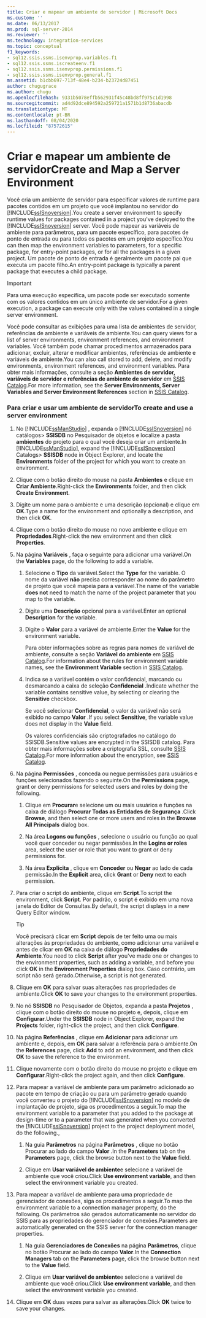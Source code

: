 ```yaml
---
title: Criar e mapear um ambiente de servidor | Microsoft Docs
ms.custom: ''
ms.date: 06/13/2017
ms.prod: sql-server-2014
ms.reviewer: ''
ms.technology: integration-services
ms.topic: conceptual
f1_keywords:
- sql12.ssis.ssms.isenvprop.variables.f1
- sql12.ssis.ssms.iscreateenv.f1
- sql12.ssis.ssms.isenvprop.permissions.f1
- sql12.ssis.ssms.isenvprop.general.f1
ms.assetid: b1cbb697-713f-48e4-b234-b23724d87451
author: chugugrace
ms.author: chugu
ms.openlocfilehash: 9331b5078effb562931f45c48bd8ff975c1d1998
ms.sourcegitcommit: ad4d92dce894592a259721a1571b1d8736abacdb
ms.translationtype: MT
ms.contentlocale: pt-BR
ms.lasthandoff: 08/04/2020
ms.locfileid: "87572615"
---
```

# <a name="create-and-map-a-server-environment"></a><span data-ttu-id="fd47c-102">Criar e mapear um ambiente de servidor</span><span class="sxs-lookup"><span data-stu-id="fd47c-102">Create and Map a Server Environment</span></span>
  <span data-ttu-id="fd47c-103">Você cria um ambiente de servidor para especificar valores de runtime para pacotes contidos em um projeto que você implantou no servidor do [!INCLUDE[ssISnoversion](../includes/ssisnoversion-md.md)].</span><span class="sxs-lookup"><span data-stu-id="fd47c-103">You create a server environment to specify runtime values for packages contained in a project you've deployed to the [!INCLUDE[ssISnoversion](../includes/ssisnoversion-md.md)] server.</span></span> <span data-ttu-id="fd47c-104">Você pode mapear as variáveis de ambiente para parâmetros, para um pacote específico, para pacotes de ponto de entrada ou para todos os pacotes em um projeto específico.</span><span class="sxs-lookup"><span data-stu-id="fd47c-104">You can then map the environment variables to parameters, for a specific package, for entry-point packages, or for all the packages in a given project.</span></span> <span data-ttu-id="fd47c-105">Um pacote de ponto de entrada é geralmente um pacote pai que executa um pacote filho.</span><span class="sxs-lookup"><span data-stu-id="fd47c-105">An entry-point package is typically a parent package that executes a child package.</span></span>  
  
> [!IMPORTANT]  
>  <span data-ttu-id="fd47c-106">Para uma execução específica, um pacote pode ser executado somente com os valores contidos em um único ambiente de servidor.</span><span class="sxs-lookup"><span data-stu-id="fd47c-106">For a given execution, a package can execute only with the values contained in a single server environment.</span></span>  
  
 <span data-ttu-id="fd47c-107">Você pode consultar as exibições para uma lista de ambientes de servidor, referências de ambiente e variáveis de ambiente.</span><span class="sxs-lookup"><span data-stu-id="fd47c-107">You can query views for a list of server environments, environment references, and environment variables.</span></span> <span data-ttu-id="fd47c-108">Você também pode chamar procedimentos armazenados para adicionar, excluir, alterar e modificar ambientes, referências de ambiente e variáveis de ambiente.</span><span class="sxs-lookup"><span data-stu-id="fd47c-108">You can also call stored to add, delete, and modify environments, environment references, and environment variables.</span></span> <span data-ttu-id="fd47c-109">Para obter mais informações, consulte a seção **Ambientes de servidor, variáveis de servidor e referências de ambiente de servidor** em [SSIS Catalog](catalog/ssis-catalog.md).</span><span class="sxs-lookup"><span data-stu-id="fd47c-109">For more information, see the **Server Environments, Server Variables and Server Environment References** section in [SSIS Catalog](catalog/ssis-catalog.md).</span></span>  
  
### <a name="to-create-and-use-a-server-environment"></a><span data-ttu-id="fd47c-110">Para criar e usar um ambiente de servidor</span><span class="sxs-lookup"><span data-stu-id="fd47c-110">To create and use a server environment</span></span>  
  
1.  <span data-ttu-id="fd47c-111">No [!INCLUDE[ssManStudio](../includes/ssmanstudio-md.md)] , expanda o [!INCLUDE[ssISnoversion](../includes/ssisnoversion-md.md)] nó catálogos> **SSISDB** no Pesquisador de objetos e localize a pasta **ambientes** do projeto para o qual você deseja criar um ambiente.</span><span class="sxs-lookup"><span data-stu-id="fd47c-111">In [!INCLUDE[ssManStudio](../includes/ssmanstudio-md.md)], expand the [!INCLUDE[ssISnoversion](../includes/ssisnoversion-md.md)] Catalogs> **SSISDB** node in Object Explorer, and locate the **Environments** folder of the project for which you want to create an environment.</span></span>  
  
2.  <span data-ttu-id="fd47c-112">Clique com o botão direito do mouse na pasta **Ambientes** e clique em **Criar Ambiente**.</span><span class="sxs-lookup"><span data-stu-id="fd47c-112">Right-click the **Environments** folder, and then click **Create Environment**.</span></span>  
  
3.  <span data-ttu-id="fd47c-113">Digite um nome para o ambiente e uma descrição (opcional) e clique em **OK**.</span><span class="sxs-lookup"><span data-stu-id="fd47c-113">Type a name for the environment and optionally a description, and then click **OK**.</span></span>  
  
4.  <span data-ttu-id="fd47c-114">Clique com o botão direito do mouse no novo ambiente e clique em **Propriedades**.</span><span class="sxs-lookup"><span data-stu-id="fd47c-114">Right-click the new environment and then click **Properties**.</span></span>  
  
5.  <span data-ttu-id="fd47c-115">Na página **Variáveis** , faça o seguinte para adicionar uma variável.</span><span class="sxs-lookup"><span data-stu-id="fd47c-115">On the **Variables** page, do the following to add a variable.</span></span>  
  
    1.  <span data-ttu-id="fd47c-116">Selecione o **Tipo** da variável.</span><span class="sxs-lookup"><span data-stu-id="fd47c-116">Select the **Type** for the variable.</span></span> <span data-ttu-id="fd47c-117">O nome da variável **não** precisa corresponder ao nome do parâmetro de projeto que você mapeia para a variável.</span><span class="sxs-lookup"><span data-stu-id="fd47c-117">The name of the variable **does not** need to match the name of the project parameter that you map to the variable.</span></span>  
  
    2.  <span data-ttu-id="fd47c-118">Digite uma **Descrição** opcional para a variável.</span><span class="sxs-lookup"><span data-stu-id="fd47c-118">Enter an optional **Description** for the variable.</span></span>  
  
    3.  <span data-ttu-id="fd47c-119">Digite o **Valor** para a variável de ambiente.</span><span class="sxs-lookup"><span data-stu-id="fd47c-119">Enter the **Value** for the environment variable.</span></span>  
  
         <span data-ttu-id="fd47c-120">Para obter informações sobre as regras para nomes de variável de ambiente, consulte a seção **Variável do ambiente** em [SSIS Catalog](catalog/ssis-catalog.md).</span><span class="sxs-lookup"><span data-stu-id="fd47c-120">For information about the rules for environment variable names, see the **Environment Variable** section in [SSIS Catalog](catalog/ssis-catalog.md).</span></span>  
  
    4.  <span data-ttu-id="fd47c-121">Indica se a variável contém o valor confidencial, marcando ou desmarcando a caixa de seleção **Confidencial** .</span><span class="sxs-lookup"><span data-stu-id="fd47c-121">Indicate whether the variable contains sensitive value, by selecting or clearing the **Sensitive** checkbox.</span></span>  
  
         <span data-ttu-id="fd47c-122">Se você selecionar **Confidencial**, o valor da variável não será exibido no campo **Valor** .</span><span class="sxs-lookup"><span data-stu-id="fd47c-122">If you select **Sensitive**, the variable value does not display in the **Value** field.</span></span>  
  
         <span data-ttu-id="fd47c-123">Os valores confidenciais são criptografados no catálogo do SSISDB.</span><span class="sxs-lookup"><span data-stu-id="fd47c-123">Sensitive values are encrypted in the SSISDB catalog.</span></span> <span data-ttu-id="fd47c-124">Para obter mais informações sobre a criptografia SSL, consulte [SSIS Catalog](catalog/ssis-catalog.md).</span><span class="sxs-lookup"><span data-stu-id="fd47c-124">For more information about the encryption, see [SSIS Catalog](catalog/ssis-catalog.md).</span></span>  
  
6.  <span data-ttu-id="fd47c-125">Na página **Permissões** , conceda ou negue permissões para usuários e funções selecionados fazendo o seguinte.</span><span class="sxs-lookup"><span data-stu-id="fd47c-125">On the **Permissions** page, grant or deny permissions for selected users and roles by doing the following.</span></span>  
  
    1.  <span data-ttu-id="fd47c-126">Clique em **Procurar**e selecione um ou mais usuários e funções na caixa de diálogo **Procurar Todas as Entidades de Segurança** .</span><span class="sxs-lookup"><span data-stu-id="fd47c-126">Click **Browse**, and then select one or more users and roles in the **Browse All Principals** dialog box.</span></span>  
  
    2.  <span data-ttu-id="fd47c-127">Na área **Logons ou funções** , selecione o usuário ou função ao qual você quer conceder ou negar permissões.</span><span class="sxs-lookup"><span data-stu-id="fd47c-127">In the **Logins or roles** area, select the user or role that you want to grant or deny permissions for.</span></span>  
  
    3.  <span data-ttu-id="fd47c-128">Na área **Explícita** , clique em **Conceder** ou **Negar** ao lado de cada permissão.</span><span class="sxs-lookup"><span data-stu-id="fd47c-128">In the **Explicit** area, click **Grant** or **Deny** next to each permission.</span></span>  
  
7.  <span data-ttu-id="fd47c-129">Para criar o script do ambiente, clique em **Script**.</span><span class="sxs-lookup"><span data-stu-id="fd47c-129">To script the environment, click **Script**.</span></span> <span data-ttu-id="fd47c-130">Por padrão, o script é exibido em uma nova janela do Editor de Consultas.</span><span class="sxs-lookup"><span data-stu-id="fd47c-130">By default, the script displays in a new Query Editor window.</span></span>  
  
    > [!TIP]  
    >  <span data-ttu-id="fd47c-131">Você precisará clicar em **Script** depois de ter feito uma ou mais alterações às propriedades do ambiente, como adicionar uma variável e antes de clicar em **OK** na caixa de diálogo **Propriedades do Ambiente**.</span><span class="sxs-lookup"><span data-stu-id="fd47c-131">You need to click **Script** after you've made one or changes to the environment properties, such as adding a variable, and before you click **OK** in the **Environment Properties** dialog box.</span></span> <span data-ttu-id="fd47c-132">Caso contrário, um script não será gerado.</span><span class="sxs-lookup"><span data-stu-id="fd47c-132">Otherwise, a script is not generated.</span></span>  
  
8.  <span data-ttu-id="fd47c-133">Clique em **OK** para salvar suas alterações nas propriedades de ambiente.</span><span class="sxs-lookup"><span data-stu-id="fd47c-133">Click **OK** to save your changes to the environment properties.</span></span>  
  
9. <span data-ttu-id="fd47c-134">No nó **SSISDB** no Pesquisador de Objetos, expanda a pasta **Projetos** , clique com o botão direito do mouse no projeto e, depois, clique em **Configurar**.</span><span class="sxs-lookup"><span data-stu-id="fd47c-134">Under the **SSISDB** node in Object Explorer, expand the **Projects** folder, right-click the project, and then click **Configure**.</span></span>  
  
10. <span data-ttu-id="fd47c-135">Na página **Referências** , clique em **Adicionar** para adicionar um ambiente e, depois, em **OK** para salvar a referência para o ambiente.</span><span class="sxs-lookup"><span data-stu-id="fd47c-135">On the **References** page, click **Add** to add an environment, and then click **OK** to save the reference to the environment.</span></span>  
  
11. <span data-ttu-id="fd47c-136">Clique novamente com o botão direito do mouse no projeto e clique em **Configurar**.</span><span class="sxs-lookup"><span data-stu-id="fd47c-136">Right-click the project again, and then click **Configure**.</span></span>  
  
12. <span data-ttu-id="fd47c-137">Para mapear a variável de ambiente para um parâmetro adicionado ao pacote em tempo de criação ou para um parâmetro gerado quando você converteu o projeto do [!INCLUDE[ssISnoversion](../includes/ssisnoversion-md.md)] no modelo de implantação de projeto, siga os procedimentos a seguir.</span><span class="sxs-lookup"><span data-stu-id="fd47c-137">To map the environment variable to a parameter that you added to the package at design-time or to a parameter that was generated when you converted the [!INCLUDE[ssISnoversion](../includes/ssisnoversion-md.md)] project to the project deployment model, do the following.,</span></span>  
  
    1.  <span data-ttu-id="fd47c-138">Na guia **Parâmetros** na página **Parâmetros** , clique no botão Procurar ao lado do campo **Valor** .</span><span class="sxs-lookup"><span data-stu-id="fd47c-138">In the **Parameters** tab on the **Parameters** page, click the browse button next to the **Value** field.</span></span>  
  
    2.  <span data-ttu-id="fd47c-139">Clique em **Usar variável de ambiente**e selecione a variável de ambiente que você criou.</span><span class="sxs-lookup"><span data-stu-id="fd47c-139">Click **Use environment variable**, and then select the environment variable you created.</span></span>  
  
13. <span data-ttu-id="fd47c-140">Para mapear a variável de ambiente para uma propriedade de gerenciador de conexões, siga os procedimentos a seguir.</span><span class="sxs-lookup"><span data-stu-id="fd47c-140">To map the environment variable to a connection manager property, do the following.</span></span> <span data-ttu-id="fd47c-141">Os parâmetros são gerados automaticamente no servidor do SSIS para as propriedades do gerenciador de conexões.</span><span class="sxs-lookup"><span data-stu-id="fd47c-141">Parameters are automatically generated on the SSIS server for the connection manager properties.</span></span>  
  
    1.  <span data-ttu-id="fd47c-142">Na guia **Gerenciadores de Conexões** na página **Parâmetros**, clique no botão Procurar ao lado do campo **Valor**.</span><span class="sxs-lookup"><span data-stu-id="fd47c-142">In the **Connection Managers** tab on the **Parameters** page, click the browse button next to the **Value** field.</span></span>  
  
    2.  <span data-ttu-id="fd47c-143">Clique em **Usar variável de ambiente**e selecione a variável de ambiente que você criou.</span><span class="sxs-lookup"><span data-stu-id="fd47c-143">Click **Use environment variable**, and then select the environment variable you created.</span></span>  
  
14. <span data-ttu-id="fd47c-144">Clique em **OK** duas vezes para salvar as alterações.</span><span class="sxs-lookup"><span data-stu-id="fd47c-144">Click **OK** twice to save your changes.</span></span>  
  
  
